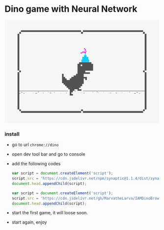 # Dino game with Neural Network

![Dino game](https://raw.githubusercontent.com/MarvatheLarva/IAMDinoBrowser/main/dino.gif)

### install
- go to url `chrome://dino`
- open dev tool bar and go to console
- add the following codes
    ```javascript
    var script = document.createElement('script');
    script.src = 'https://cdn.jsdelivr.net/npm/synaptic@1.1.4/dist/synaptic.min.js';
    document.head.appendChild(script);
    ```

    ```javascript
    var script = document.createElement('script');
    script.src = 'https://cdn.jsdelivr.net/gh/MarvatheLarva/IAMDinoBrowser@main/src/browser.js';
    document.head.appendChild(script);
    ```
- start the first game, it will loose soon.
- start again, enjoy
